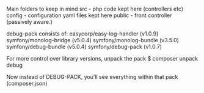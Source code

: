 Main folders to keep in mind 
src - php code kept here (controllers etc)
config - configuration yaml files kept here
public - front controller (passively aware.)

debug-pack consists of:
easycorp/easy-log-handler (v1.0.9)
symfony/monolog-bridge (v5.0.4)
symfony/monolog-bundle (v3.5.0)
symfony/debug-bundle (v5.0.4)
symfony/debug-pack (v1.0.7)

For more control over library versions, unpack the pack
$ composer unpack debug

Now instead of DEBUG-PACK, you'll see everything within that pack (composer.json)
